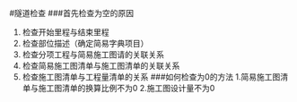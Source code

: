 #隧道检查
###首先检查为空的原因
  1. 检查开始里程与结束里程
  2. 检查部位描述（确定简易字典项目）
  3. 检查分项工程与简易施工图请的关联关系
  4. 检查简易施工图清单与施工图清单的关联关系
  5. 检查施工图清单与工程量清单的关系
###如何检查为0的方法
  1.简易施工图清单与施工图清单的换算比例不为0
  2.施工图设计量不为0
